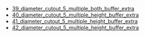 * [39_diameter_cutout_5_multiple_both_buffer_extra](39_diameter_cutout_5_multiple_both_buffer_extra)
* [40_diameter_cutout_5_multiple_height_buffer_extra](40_diameter_cutout_5_multiple_height_buffer_extra)
* [41_diameter_cutout_5_multiple_height_buffer_extra](41_diameter_cutout_5_multiple_height_buffer_extra)
* [42_diameter_cutout_5_multiple_height_buffer_extra](42_diameter_cutout_5_multiple_height_buffer_extra)
